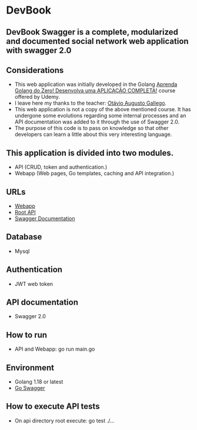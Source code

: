 # DevBook
## DevBook Swagger is a complete, modularized and documented social network web application with swagger 2.0

## Considerations
- This web application was initially developed in the Golang [Aprenda Golang do Zero! Desenvolva uma APLICAÇÃO COMPLETA!](https://www.udemy.com/course/aprenda-golang-do-zero-desenvolva-uma-aplicacao-completa/) course offered by Udemy.
- I leave here my thanks to the teacher: [Otávio Augusto Gallego](https://www.udemy.com/course/aprenda-golang-do-zero-desenvolva-uma-aplicacao-completa/#instructor-1).
- This web application is not a copy of the above mentioned course. It has undergone some evolutions regarding some internal processes and an API documentation was added to it through the use of Swagger 2.0.
- The purpose of this code is to pass on knowledge so that other developers can learn a little about this very interesting language.

## This application is divided into two modules.
- API (CRUD, token and authentication.) 
- Webapp (Web pages, Go templates, caching and API integration.)

## URLs
- [Webapp](http://localhost:3000)
- [Root API](http://localhost:5000)
- [Swagger Documentation](http://localhost:5000/swagger/index.html)

## Database
- Mysql

## Authentication
- JWT web token

## API documentation
- Swagger 2.0

## How to run
- API and Webapp: go run main.go

## Environment
- Golang 1.18 or latest
- [Go Swagger](https://github.com/swaggo/swag)

## How to execute API tests
- On api directory root execute: go test ./...
